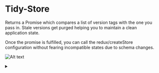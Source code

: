 # Tidy-Store

Returns a Promise which compares a list of version tags with the one you pass in.
Stale versions get purged helping you to maintain a clean application state.

Once the promise is fulfilled, you can call the redux/createStore configuration without fearing
incompatible states due to schema changes.

![Alt text](https://g.gravizo.com/source/svg/tidy-store-puml?https%3A%2F%2Fraw.githubusercontent.com%2Fiilei%2Ftidy-store%2Fmaster%2FREADME.md)
<details> 
<summary></summary>

```
tidy-store-puml @startuml;
skinparam ParticipantPadding 20;
skinparam BoxPadding 10;
database AppState;
actor Client;
participant Server;
participant Build;

== Build Tools ==;

note over Build %238fe68f: currentVersion="8fe68f";
Build -> Server: deployment;

hnote over Build: Repository Updates;

Build --> Build: define currentVersion by glob-hashing\n    storage-related files / folders;

rnote over Build %23fff: currentVersion inferred from\ncontents of storage-related files\ne.g.:;

alt changes in storage-related files / folders;
    |||;
    note over Build %23ffd18a: currentVersion="ffd18a";
    note over Build %23a3e8f9: currentVersion="a3e8f9";
    rnote over Build %23fff: etc pp. Also considers a \'".version\'" file;
    Build -> Server: deployment;
|||;
else no changes in storage-related files / folders;
|||;
    note over Build %238fe68f: currentVersion="8fe68f";
    Build -> Server: deployment;
|||;
end;

==  ==;

Client -> Server: GET /;

activate Client;

Server --> Client: Bundle contains\ncurrentVersion;

== TidyStorage Promise ==;

Client -> AppState: getVersion %28 %29;
AppState --> Client: cachedVersion;

Client -> Client: isLatestVersion?\ntrue if currentVersion === cachedVersion;

alt isLatestVersion === true;
|||;
else isLatestVersion === false;
|||;
   Client -> AppState: clearAppStorage %28 %29;
   Client -> AppState: setVersion %28 currentVersion %29;
end;
|||;

deactivate Client;

== TidyStorage Promise fulfilled ==;

@enduml; tidy-store-puml
```

</details>
